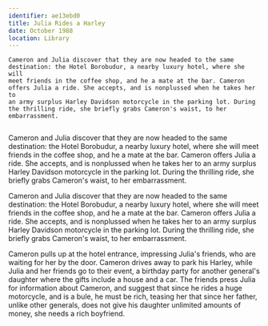 ```yaml
---
identifier: ae13ebd0
title: Julia Rides a Harley
date: October 1988 
location: Library
---
```


``` synopsis}
Cameron and Julia discover that they are now headed to the same
destination: the Hotel Borobudur, a nearby luxury hotel, where she will
meet friends in the coffee shop, and he a mate at the bar. Cameron
offers Julia a ride. She accepts, and is nonplussed when he takes her to
an army surplus Harley Davidson motorcycle in the parking lot. During
the thrilling ride, she briefly grabs Cameron's waist, to her
embarrassment.


```

Cameron and Julia discover that they are now headed to the same
destination: the Hotel Borobudur, a nearby luxury hotel, where she will
meet friends in the coffee shop, and he a mate at the bar. Cameron
offers Julia a ride. She accepts, and is nonplussed when he takes her to
an army surplus Harley Davidson motorcycle in the parking lot. During
the thrilling ride, she briefly grabs Cameron's waist, to her
embarrassment.

Cameron and Julia discover that they are now headed to the same destination: the Hotel Borobudur, a nearby luxury hotel, where she will meet friends in the coffee shop, and he a mate at the bar. Cameron offers Julia a ride. She accepts, and is nonplussed when he takes her to an army surplus Harley Davidson motorcycle in the parking lot. During the thrilling ride, she briefly grabs Cameron's waist, to her embarrassment.

Cameron pulls up at the hotel entrance, impressing Julia's friends, who are waiting for her by the door. Cameron drives away to park his Harley, while Julia and her friends go to their event, a birthday party for another general's daughter where the gifts include a house and a car. The friends press Julia for information about Cameron, and suggest that since he rides a huge motorcycle, and is a bule, he must be rich, teasing her that since her father, unlike other generals, does not give his daughter unlimited amounts of money, she needs a rich boyfriend.